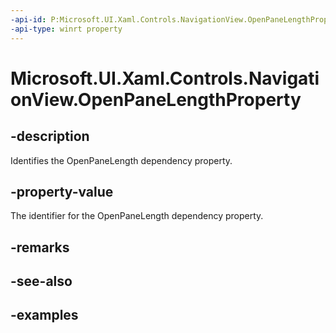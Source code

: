 ```yaml
---
-api-id: P:Microsoft.UI.Xaml.Controls.NavigationView.OpenPaneLengthProperty
-api-type: winrt property
---
```


<!-- Property syntax.
public DependencyProperty OpenPaneLengthProperty { get; }
-->

# Microsoft.UI.Xaml.Controls.NavigationView.OpenPaneLengthProperty

## -description

Identifies the OpenPaneLength dependency property.

## -property-value

The identifier for the OpenPaneLength dependency property.

## -remarks

## -see-also

## -examples

